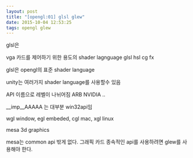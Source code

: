 ```yaml
---
layout: post
title: "[opengl:01] glsl glew"
date: 2015-10-04 12:53:25
tags: opengl glew
---
```


glsl은 

vga 카드를 제어하기 위한 용도의 shader lagnguage
glsl
hsl
cg
fx

glsl은 opengl의 표준 shader language

unity는 여러가지 shader language를 사용할수 있음

API 이름으로 레벨이 나뉘어짐
ARB
NVIDIA
..


__imp__AAAAA 는 대부분 win32api임

wgl window, 
egl embeded, 
cgl mac, 
xgl linux

mesa 3d graphics

mesa는 common api 밖게 없다. 그래픽 카드 종속적인 api를 사용하려면 glew를 사용해야 한다.



